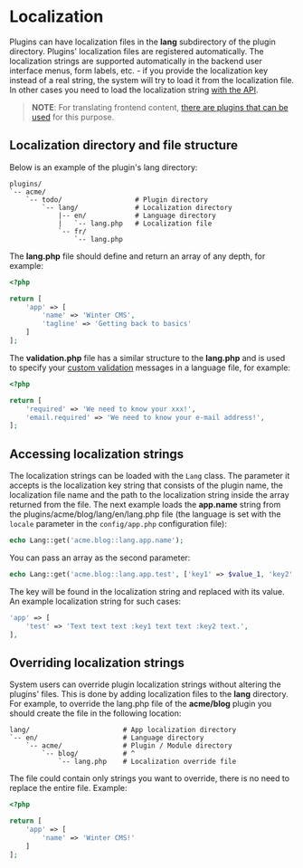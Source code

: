 # Localization

Plugins can have localization files in the **lang** subdirectory of the plugin directory. Plugins' localization files are registered automatically. The localization strings are supported automatically in the backend user interface menus, form labels, etc. - if you provide the localization key instead of a real string, the system will try to load it from the localization file. In other cases you need to load the localization string [with the API](#accessing-strings).

> **NOTE**: For translating frontend content, [there are plugins that can be used](https://github.com/wintercms/wn-translate-plugin) for this purpose.

## Localization directory and file structure

Below is an example of the plugin's lang directory:

```treeview
plugins/
`-- acme/
    `-- todo/                  # Plugin directory
        `-- lang/              # Localization directory
            |-- en/            # Language directory
            |   `-- lang.php   # Localization file
            `-- fr/
                `-- lang.php
```

The **lang.php** file should define and return an array of any depth, for example:

```php
<?php

return [
    'app' => [
        'name' => 'Winter CMS',
        'tagline' => 'Getting back to basics'
    ]
];
```

The **validation.php** file has a similar structure to the **lang.php** and is used to specify your [custom validation](../services/validation#localization) messages in a language file, for example:

```php
<?php

return [
    'required' => 'We need to know your xxx!',
    'email.required' => 'We need to know your e-mail address!',
];
```

## Accessing localization strings

The localization strings can be loaded with the `Lang` class. The parameter it accepts is the localization key string that consists of the plugin name, the localization file name and the path to the localization string inside the array returned from the file. The next example loads the **app.name** string from the plugins/acme/blog/lang/en/lang.php file (the language is set with the `locale` parameter in the `config/app.php` configuration file):

```php
echo Lang::get('acme.blog::lang.app.name');
```

You can pass an array as the second parameter:

```php
echo Lang::get('acme.blog::lang.app.test', ['key1' => $value_1, 'key2' => $value_2]);
```

The key will be found in the localization string and replaced with its value. An example localization string for such cases:

```php
'app' => [
    'test' => 'Text text text :key1 text text :key2 text.',
],
```

## Overriding localization strings

System users can override plugin localization strings without altering the plugins' files. This is done by adding localization files to the **lang** directory. For example, to override the lang.php file of the **acme/blog** plugin you should create the file in the following location:

```treeview
lang/                       # App localization directory
`-- en/                     # Language directory
    `-- acme/               # Plugin / Module directory
        `-- blog/           # ^
            `-- lang.php    # Localization override file
```

The file could contain only strings you want to override, there is no need to replace the entire file. Example:

```php
<?php

return [
    'app' => [
        'name' => 'Winter CMS!'
    ]
];
```
